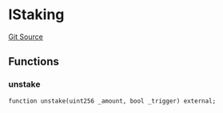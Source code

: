 # IStaking
[Git Source](https://github.com/KlimaDAO/klimadao-solidity/blob/704b462e69030cb9a43680057bee91d745d579ba/src/retirement_v1/interfaces/IStaking.sol)


## Functions
### unstake


```solidity
function unstake(uint256 _amount, bool _trigger) external;
```

